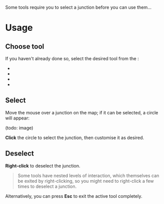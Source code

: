 Some tools require you to select a junction before you can use them...

# Usage

## Choose tool

If you haven't already done so, select the desired tool from the [](Toolbar.md):

* [](Junction-Restrictions.md)
* [](Lane-Connectors.md)
* [](Priority-Signs.md)
* [](Traffic-Lights.md)

## Select

Move the mouse over a junction on the map; if it can be selected, a circle will appear:

(todo: image)

**Click** the circle to select the junction, then customise it as desired.

## Deselect

**Right-click** to deselect the junction.

> Some tools have nested levels of interaction, which themselves can be exited by right-clicking, so you might need to right-click a few times to deselect a junction.

Alternatively, you can press **Esc** to exit the active tool completely.